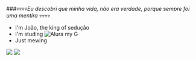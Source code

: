 ###💀💀💀💀_Eu descobri que minha vida, não era verdade, porque sempre foi uma mentira_ 💀💀💀💀

 - I'm João, the king of sedução
 - I'm studing ![Alura](https://www.alura.com.br) my G
 - Just mewing

![](https://tenor.com/oLMoHJqxJnq.gif)
![](https://tenor.com/hJw6ec7op9k.gif)
